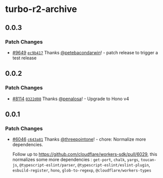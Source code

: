# turbo-r2-archive

## 0.0.3

### Patch Changes

- [#9649](https://github.com/cloudflare/workers-sdk/pull/9649) [`ec9b417`](https://github.com/cloudflare/workers-sdk/commit/ec9b417f8ed711e7b5044410e83d781f123a6a62) Thanks [@petebacondarwin](https://github.com/petebacondarwin)! - patch release to trigger a test release

## 0.0.2

### Patch Changes

- [#8114](https://github.com/cloudflare/workers-sdk/pull/8114) [`0322d08`](https://github.com/cloudflare/workers-sdk/commit/0322d085f634c1a0a12a59b4db293088d0cadb62) Thanks [@penalosa](https://github.com/penalosa)! - Upgrade to Hono v4

## 0.0.1

### Patch Changes

- [#6046](https://github.com/cloudflare/workers-sdk/pull/6046) [`c643a81`](https://github.com/cloudflare/workers-sdk/commit/c643a8193a3c0739b33d3c0072ae716bc8f1565b) Thanks [@threepointone](https://github.com/threepointone)! - chore: Normalize more dependencies.

  Follow up to https://github.com/cloudflare/workers-sdk/pull/6029, this normalizes some more dependencies : `get-port`, `chalk`, `yargs`, `toucan-js`, `@typescript-eslint/parser`, `@typescript-eslint/eslint-plugin`, `esbuild-register`, `hono`, `glob-to-regexp`, `@cloudflare/workers-types`
